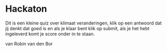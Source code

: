 # Hackaton



Dit is een kleine quiz over klimaat veranderingen, 
klik op een antwoord dat jij denkt dat goed is en als je klaar bent klik op submit,
als je het hebt ingeleverd komt je score onder in te staan.

van Robin van den Bor
